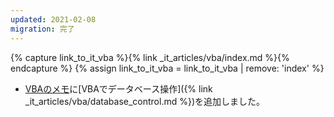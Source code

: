 ```yaml
---
updated: 2021-02-08
migration: 完了
---
```

{% capture link_to_it_vba %}{% link _it_articles/vba/index.md %}{% endcapture %}
{% assign link_to_it_vba = link_to_it_vba | remove: 'index' %}

- [VBAのメモ]({{link_to_it_vba}})に[VBAでデータベース操作]({% link _it_articles/vba/database_control.md %})を追加しました。
